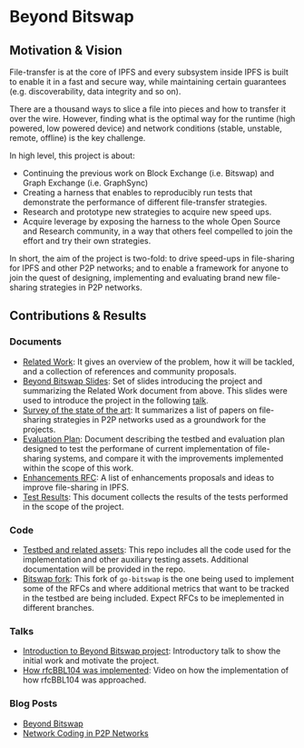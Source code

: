 # Beyond Bitswap

## Motivation & Vision

File-transfer is at the core of IPFS and every subsystem inside IPFS is built to enable it in a fast and secure way, while maintaining certain guarantees (e.g. discoverability, data integrity and so on).

There are a thousand ways to slice a file into pieces and how to transfer it over the wire. However, finding what is the optimal way for the runtime (high powered, low powered device) and network conditions (stable, unstable, remote, offline) is the key challenge.

In high level, this project is about:
* Continuing the previous work on Block Exchange (i.e. Bitswap) and Graph Exchange (i.e. GraphSync)
* Creating a harness that enables to reproducibly run tests that demonstrate the performance of different file-transfer strategies.
* Research and prototype new strategies to acquire new speed ups.
* Acquire leverage by exposing the harness to the whole Open Source and Research community, in a way that others feel compelled to join the effort and try their own strategies.

In short, the aim of the project is two-fold: to drive speed-ups in file-sharing for IPFS and other P2P networks; and to enable a framework for anyone to join the quest of designing, implementing and evaluating brand new file-sharing strategies in P2P networks.

## Contributions & Results

### Documents
* [Related Work](https://docs.google.com/document/d/14AE8OJvSpkhguq2k1Gfc9h0JvorvLgOUSVrj3CnOkQk/edit#heading=h.nxkc23tlbqhl): It gives an overview of the problem, how it will be tackled, and a collection of references and community proposals.
* [Beyond Bitswap Slides](https://docs.google.com/presentation/d/18_aRTye2t6Xs_VhKwEbhvCYYu9ePaLgamIrJkpUDtfY/edit#slide=id.p): Set of slides introducing the project and summarizing the Related Work document from above. This slides were used to introduce the project in the following [talk]().
* [Survey of the state of the art](https://docs.google.com/document/d/172q0EQFPDrVrWGt5TiEj2MToTXIor4mP1gCuKv4re5I/edit#heading=h.nxkc23tlbqhl): It summarizes a list of papers on file-sharing strategies in P2P networks used as a groundwork for the projects.
* [Evaluation Plan](https://docs.google.com/document/d/1LYs3WDCwpkrBdfrnB_LE0xsxdMCIhXdCchIkbzZc8OE/edit#heading=h.nxkc23tlbqhl): Document describing the testbed and evaluation plan designed to test the performane of current implementation of file-sharing systems, and compare it with the improvements implemented within the scope of this work.
* [Enhancements RFC](https://docs.google.com/document/d/1zjJCZel8zJzgK3XuHK0YZlNffEHThq7tUOssGgRTryY/edit#heading=h.nxkc23tlbqhl): A list of enhancements proposals and ideas to improve file-sharing in IPFS.
* [Test Results](https://docs.google.com/document/d/1zPpgnr9ykJr5PAvShJBGhKKRDRbsglb00MPc5eVEU4Q/edit#): This document collects the results of the tests performed in the scope of the project.

### Code
* [Testbed and related assets](https://github.com/adlrocha/beyond-bitswap/): This repo includes all the code used for the implementation and other auxiliary testing assets. Additional documentation will be provided in the repo.
* [Bitswap fork](https://github.com/adlrocha/go-bitswap): This fork of `go-bitswap` is the one being used to implement some of the RFCs and where additional metrics that want to be tracked in the testbed are being included. Expect RFCs to be imeplemented in different branches.

### Talks
* [Introduction to Beyond Bitswap project](): Introductory talk to show the initial work and motivate the project.
* [How rfcBBL104 was implemented](https://drive.google.com/file/d/1YS3RoNdeeG1vauJpfvHvKUQzPHr97eHF/view?usp=sharing): Video on how the implementation of how rfcBBL104 was approached. 

### Blog Posts
* [Beyond Bitswap](https://adlrocha.substack.com/p/adlrocha-beyond-bitswap-i)
* [Network Coding in P2P Networks](https://adlrocha.substack.com/p/adlrocha-network-coding-in-p2p-networks)